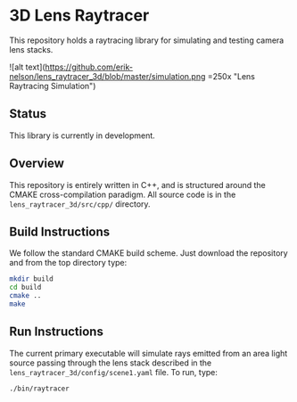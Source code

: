 # 3D Lens Raytracer

This repository holds a raytracing library for simulating and testing camera lens stacks.

![alt text](https://github.com/erik-nelson/lens_raytracer_3d/blob/master/simulation.png =250x "Lens Raytracing Simulation")

## Status
This library is currently in development.

## Overview
This repository is entirely written in C++, and is structured around the CMAKE cross-compilation paradigm. All source code is in the `lens_raytracer_3d/src/cpp/` directory.

## Build Instructions
We follow the standard CMAKE build scheme. Just download the repository and from the top directory type:

```bash
mkdir build
cd build
cmake ..
make
```

## Run Instructions
The current primary executable will simulate rays emitted from an area light source passing through the lens stack described in the `lens_raytracer_3d/config/scene1.yaml` file. To run, type:

```bash
./bin/raytracer
```
